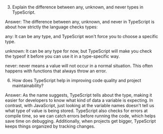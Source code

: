 3. Explain the difference between any, unknown, and never types in TypeScript.

Answer: The difference between any, unknown, and never in TypeScript is about how strictly the language checks types:

any: It can be any type, and TypeScript won't force you to choose a specific type.

unknown: It can be any type for now, but TypeScript will make you check the typeof it before you can use it in a type-specific way.

never: never means a value will not occur in a normal situation. This often happens with functions that always throw an error.

6. How does TypeScript help in improving code quality and project maintainability?

Answer: As the name suggests, TypeScript tells about the type, making it easier for developers to know what kind of data a variable is expecting. In contrast, with JavaScript, just looking at the variable names doesn't tell us what type of value is being stored. TypeScript also checks for errors at compile time, so we can catch errors before running the code, which helps save time on debugging. Additionally, when projects get bigger, TypeScript keeps things organized by tracking changes.

